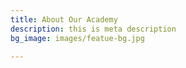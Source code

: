 ```yaml
---
title: About Our Academy
description: this is meta description
bg_image: images/featue-bg.jpg

---
```


